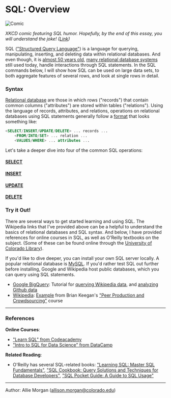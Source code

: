 # SQL: Overview

![Comic](https://imgs.xkcd.com/comics/exploits_of_a_mom.png "Her daughter is named Help I'm trapped in a driver's license factory.")

_XKCD comic featuring SQL humor. Hopefully, by the end of this essay, you will understand the joke! ([Link](https://xkcd.com/327/))_

SQL (["Structured Query Language"](https://en.wikipedia.org/wiki/SQL)) is a language for querying, manipulating, inserting, and deleting data within relational databases. 
And even though, it is [almost 50 years old](https://dl.acm.org/citation.cfm?doid=362384.362685), [many relational database systems](https://en.wikipedia.org/wiki/List_of_relational_database_management_systems) still used today, handle interactions through SQL statements. In the SQL commands below, I will show how SQL can be used on large data sets, to both aggregate features of several rows, and look at single rows in detail. 

### Syntax
<!--img src="https://user-images.githubusercontent.com/6633242/35548378-3f09f0be-053c-11e8-9473-cad2b033350d.png" width="70%" title="Example Database"-->

[Relational database](https://en.wikipedia.org/wiki/Relational_database) are those in which rows ("records") that contain common columns ("attributes") are stored within tables ("relations"). Using the language of records, attributes, and relations, operations on relational databases using SQL statements generally follow a [format](https://en.wikipedia.org/wiki/SQL_syntax) that looks something like:
```SQL
<SELECT/INSERT/UPDATE/DELETE> ... records ... 
	<FROM/INTO/SET> ... relation ... 
	<VALUES/WHERE> ... attributes ...
``` 

Let's take a deeper dive into four of the common SQL operations:

#### [SELECT](https://en.wikipedia.org/wiki/Select_(SQL))

#### [INSERT](https://en.wikipedia.org/wiki/Insert_(SQL))

#### [UPDATE](https://en.wikipedia.org/wiki/Update_(SQL))

#### [DELETE](https://en.wikipedia.org/wiki/Delete_(SQL))

### Try it Out!

There are several ways to get started learning and using SQL. The Wikipedia links that I've provided above can be a helpful to understand the basics of relational databases and SQL syntax. And below, I have provided references for online courses in SQL, as well as O'Reilly textbooks on the subject. (Some of these can be found online through the [University of Colorado Library](http://ucblibraries.summon.serialssolutions.com/search?formids=target&lang=eng&suite=def&reservedids=lang%2Csuite&submitmode=&submitname=&s.q=oreilly#!/search?ho=t&l=en&q=(%22SQL%22)%20AND%20(Publisher:(OReilly)))).

If you'd like to dive deeper, you can install your own SQL server locally. A popular relational database is [MySQL](https://www.mysql.com). If you'd rather test SQL out further before installing, Google and Wikipedia host public databases, which you can query using SQL statements. 

- [Google BigQuery](https://cloud.google.com/bigquery/public-data/): Tutorial for [querying Wikipedia data](https://codelabs.developers.google.com/codelabs/cloud-bigquery-wikipedia/index.html?index=..%2F..%2Findex#0), and [analyzing Github data](https://medium.com/google-cloud/github-on-bigquery-analyze-all-the-code-b3576fd2b150)
- [Wikipedia](https://wikitech.wikimedia.org/wiki/PAWS): [Example](https://github.com/brianckeegan/INFO-3501-5501/blob/master/Lab%201/Lab%201%20-%20Revision%20Histories.ipynb) from Brian Keegan's ["Peer Production and Crowdsourcing"](https://github.com/brianckeegan/INFO-3501-5501) course

---

### References

**Online Courses**:

- ["Learn SQL" from Codeacademy](https://www.codecademy.com/learn/learn-sql)
- ["Intro to SQL for Data Science" from DataCamp](https://www.datacamp.com/courses/intro-to-sql-for-data-science)

**Related Reading**:
- O'Reilly has several SQL-related books: ["Learning SQL: Master SQL Fundamentals"](http://a.co/3n8QFbu), ["SQL Cookbook: Query Solutions and Techniques for Database Developers"](http://a.co/fh2Ft2f), ["SQL Pocket Guide: A Guide to SQL Usage"](http://a.co/bQDAtQO)

---

Author: Allie Morgan (allison.morgan@colorado.edu) 
